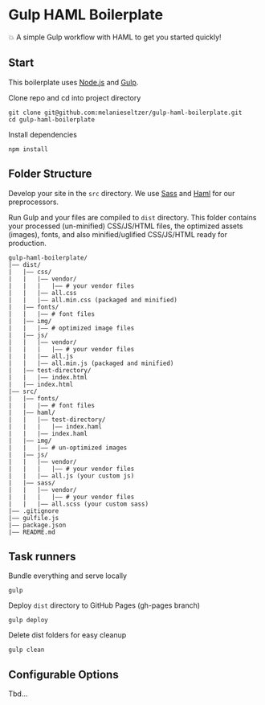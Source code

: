 # Gulp HAML Boilerplate
:boom: A simple Gulp workflow with HAML to get you started quickly!

## Start

This boilerplate uses [Node.js](https://nodejs.org/en/) and [Gulp](https://gulpjs.com/).

Clone repo and cd into project directory

```
git clone git@github.com:melanieseltzer/gulp-haml-boilerplate.git
cd gulp-haml-boilerplate
```

Install dependencies

```
npm install
```

## Folder Structure

Develop your site in the `src` directory. We use [Sass](http://sass-lang.com/) and [Haml](http://haml.info/) for our preprocessors.

Run Gulp and your files are compiled to `dist` directory. This folder contains your processed (un-minified) CSS/JS/HTML files, the optimized assets (images), fonts, and also minified/uglified CSS/JS/HTML ready for production.

```
gulp-haml-boilerplate/
|—— dist/
|   |—— css/
|   |   |—— vendor/
|   |   |   |—— # your vendor files
|   |   |—— all.css
|   |   |—— all.min.css (packaged and minified)
|   |—— fonts/
|   |   |—— # font files
|   |—— img/
|   |   |—— # optimized image files
|   |—— js/
|   |   |—— vendor/
|   |   |   |—— # your vendor files
|   |   |—— all.js
|   |   |—— all.min.js (packaged and minified)
|   |—— test-directory/
|   |   |—— index.html
|   |—— index.html
|—— src/
|   |—— fonts/
|   |   |—— # font files
|   |—— haml/
|   |   |—— test-directory/
|   |   |   |—— index.haml
|   |   |—— index.haml
|   |—— img/
|   |   |—— # un-optimized images
|   |—— js/
|   |   |—— vendor/
|   |   |   |—— # your vendor files
|   |   |—— all.js (your custom js)
|   |—— sass/
|   |   |—— vendor/
|   |   |   |—— # your vendor files
|   |   |—— all.scss (your custom sass)
|—— .gitignore
|—— gulfile.js
|—— package.json
|—— README.md
```

## Task runners

Bundle everything and serve locally

``
gulp
``

Deploy `dist` directory to GitHub Pages (gh-pages branch)

``
gulp deploy
``

Delete dist folders for easy cleanup

``
gulp clean
``

## Configurable Options

Tbd...
